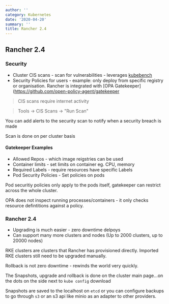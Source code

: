```yaml
---
author: ''
category: Kubernetes
date: '2020-04-20'
summary: ''
title: Rancher 2.4
---
```

## Rancher 2.4

### Security

* Cluster CIS scans - scan for vulnerabilities - leverages [kubebench](https://github.com/aquasecurity/kube-bench)
* Security Policies for users - example: only deploy from specific registry or organisation. Rancher is integrated with [OPA Gatekeeper](https://github.com/open-policy-agent/gatekeeper

> CIS scans require internet activity

> Tools -> CIS Scans -> "Run Scan"

You can add alerts to the security scan to notify when a security breach is made

Scan is done on per cluster basis

#### Gatekeeper Examples

* Allowed Repos - which image reigstries can be used
* Container limits - set limits on container eg. CPU, memory
* Required Labels - require resources have specific Labels
* Pod Security Policies - Set policies on pods

Pod securitiy policies only apply to the pods itself, gatekeeper can restrict across the whole cluster.

OPA does not inspect running processes/containers - it only checks resource defintitions against a policy.

### Rancher 2.4

* Upgrading is much easier - zero downtime delpoys
* Can support many more clusters and nodes (Up to 2000 clusters, up to 20000 nodes)

RKE clusters are clusters that Rancher has provisioned directly.
Imported RKE clusters still need to be upgraded manually.

Rollback is not zero downtime - rewinds the world very quickly.

The Snapshots, upgrade and rollback is done on the cluster main page...on the dots on the side next to `kube config` download

Snapshots are saved to the localhost on `etcd` or you can configure backups to go through `s3` or an s3 api like minio as an adapter to other providers.


